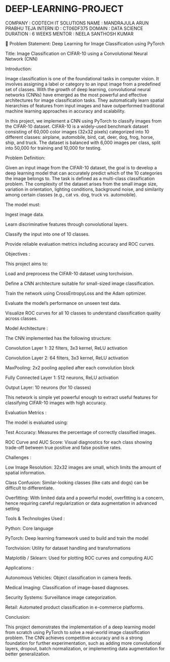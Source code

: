 # DEEP-LEARNING-PROJECT
COMPANY : CODTECH IT SOLUTIONS
NAME : MANDRAJULA ARUN PRABHU TEJA
INTERN ID : CT06DF375
DOMAIN : DATA SCIENCE
DURATION : 6 WEEKS
MENTOR : NEELA SANTHOSH KUMAR

🧠 Problem Statement: Deep Learning for Image Classification using PyTorch

Title: Image Classification on CIFAR-10 using a Convolutional Neural Network (CNN)


Introduction:

Image classification is one of the foundational tasks in computer vision. It involves assigning a label or category to an input image from a predefined set of classes. With the growth of deep learning, convolutional neural networks (CNNs) have emerged as the most powerful and effective architectures for image classification tasks. They automatically learn spatial hierarchies of features from input images and have outperformed traditional machine learning approaches in accuracy and scalability.

In this project, we implement a CNN using PyTorch to classify images from the CIFAR-10 dataset. CIFAR-10 is a widely-used benchmark dataset consisting of 60,000 color images (32x32 pixels) categorized into 10 different classes: airplane, automobile, bird, cat, deer, dog, frog, horse, ship, and truck. The dataset is balanced with 6,000 images per class, split into 50,000 for training and 10,000 for testing.

Problem Definition:

Given an input image from the CIFAR-10 dataset, the goal is to develop a deep learning model that can accurately predict which of the 10 categories the image belongs to. The task is defined as a multi-class classification problem. The complexity of the dataset arises from the small image size, variation in orientation, lighting conditions, background noise, and similarity among certain classes (e.g., cat vs. dog, truck vs. automobile).

The model must:

Ingest image data.

Learn discriminative features through convolutional layers.

Classify the input into one of 10 classes.

Provide reliable evaluation metrics including accuracy and ROC curves.

Objectives :

This project aims to:

Load and preprocess the CIFAR-10 dataset using torchvision.

Define a CNN architecture suitable for small-sized image classification.

Train the network using CrossEntropyLoss and the Adam optimizer.

Evaluate the model’s performance on unseen test data.

Visualize ROC curves for all 10 classes to understand classification quality across classes.

Model Architecture :

The CNN implemented has the following structure:

Convolution Layer 1: 32 filters, 3x3 kernel, ReLU activation

Convolution Layer 2: 64 filters, 3x3 kernel, ReLU activation

MaxPooling: 2x2 pooling applied after each convolution block

Fully Connected Layer 1: 512 neurons, ReLU activation

Output Layer: 10 neurons (for 10 classes)

This network is simple yet powerful enough to extract useful features for classifying CIFAR-10 images with high accuracy.

Evaluation Metrics :

The model is evaluated using:

Test Accuracy: Measures the percentage of correctly classified images.

ROC Curve and AUC Score: Visual diagnostics for each class showing trade-off between true positive and false positive rates.

Challenges :

Low Image Resolution: 32x32 images are small, which limits the amount of spatial information.

Class Confusion: Similar-looking classes (like cats and dogs) can be difficult to differentiate.

Overfitting: With limited data and a powerful model, overfitting is a concern, hence requiring careful regularization or data augmentation in advanced setting

Tools & Technologies Used :

Python: Core language

PyTorch: Deep learning framework used to build and train the model

Torchvision: Utility for dataset handling and transformations

Matplotlib / Sklearn: Used for plotting ROC curves and computing AUC

Applications :

Autonomous Vehicles: Object classification in camera feeds.

Medical Imaging: Classification of image-based diagnoses.

Security Systems: Surveillance image categorization.

Retail: Automated product classification in e-commerce platforms.

Conclusion:

This project demonstrates the implementation of a deep learning model from scratch using PyTorch to solve a real-world image classification problem. The CNN achieves competitive accuracy and is a strong foundation for further experimentation, such as adding more convolutional layers, dropout, batch normalization, or implementing data augmentation for better generalization.


